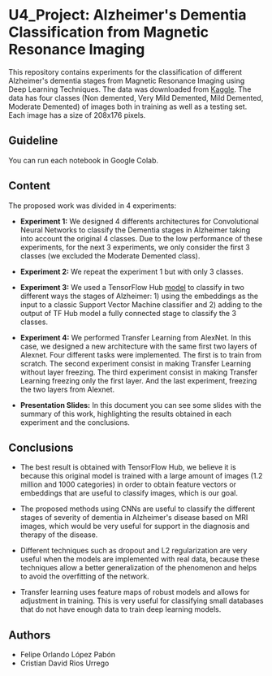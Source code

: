 # U4_Project: Alzheimer's Dementia Classification from Magnetic Resonance Imaging

This repository contains experiments for the classification of different Alzheimer's dementia stages from Magnetic Resonance Imaging using Deep Learning Techniques. The data was downloaded from [Kaggle](https://www.kaggle.com/tourist55/alzheimers-dataset-4-class-of-images). The data has four classes (Non demented, Very Mild Demented, Mild Demented, Moderate Demented) of images both in training as well as a testing set. Each image has a size of 208x176 pixels.

## Guideline
You can run each notebook in Google Colab.

## Content
The proposed work was divided in 4 experiments: 

- **Experiment 1:** We designed 4 differents architectures for Convolutional Neural Networks to classify the Dementia stages in Alzheimer taking into account the original 4 classes. Due to the low performance of these experiments, for the next 3 experiments, we only consider the first 3 classes (we excluded the Moderate Demented class).

- **Experiment 2:** We repeat the experiment 1 but with only 3 classes.

- **Experiment 3:** We used a TensorFlow Hub [model](https://tfhub.dev/google/imagenet/mobilenet_v2_075_96/feature_vector/4) to classify in two different ways the stages of Alzheimer: 1) using the embeddings as the input to a classic Support Vector Machine classifier and 2) adding to the output of TF Hub model a fully connected stage to classify the 3 classes.

- **Experiment 4:** We performed Transfer Learning from AlexNet. In this case, we designed a new architecture with the same first two layers of Alexnet. Four different tasks were implemented. The first is to train from scratch. The second experiment consist in making Transfer Learning without layer freezing. The third experiment consist in making Transfer Learning freezing only the first layer. And the last experiment, freezing the two layers from Alexnet.

- **Presentation Slides:** In this document you can see some slides with the summary of this work, highlighting the results obtained in each experiment and the conclusions.

## Conclusions
- The best result is obtained with TensorFlow Hub, we believe it is because this original model is trained with a large amount of images (1.2 million and  1000 categories) in order to obtain feature vectors or embeddings that are useful to classify images, which is our goal.

- The proposed methods using CNNs are useful to classify the different stages of severity of dementia in Alzheimer's disease based on MRI images, which would be very useful for support in the diagnosis and therapy of the disease.

- Different techniques such as dropout and L2 regularization are very useful when the models are implemented with real data, because these techniques allow a better generalization of the phenomenon and helps to avoid the overfitting of the network.

- Transfer learning uses feature maps of robust models and allows for adjustment in training. This is very useful for classifying small databases that do not have enough data to train deep learning models. 

## Authors
- Felipe Orlando López Pabón
- Cristian David Rios Urrego
